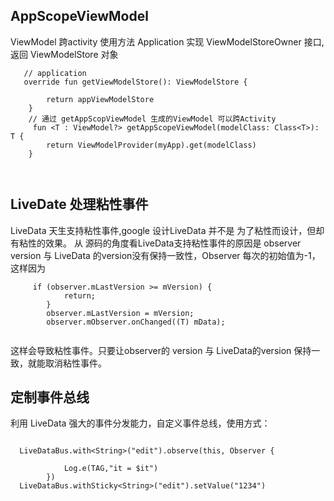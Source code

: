 ## AppScopeViewModel

ViewModel 跨activity 使用方法 Application 实现 ViewModelStoreOwner 接口,返回 ViewModelStore 对象

```
   // application
   override fun getViewModelStore(): ViewModelStore {

        return appViewModelStore
    }
    // 通过 getAppScopViewModel 生成的ViewModel 可以跨Activity 
     fun <T : ViewModel?> getAppScopeViewModel(modelClass: Class<T>): T {
        return ViewModelProvider(myApp).get(modelClass)
    }
    
    
```

## LiveDate 处理粘性事件

LiveData 天生支持粘性事件,google 设计LiveData 并不是 为了粘性而设计，但却有粘性的效果。 从 源码的角度看LiveData支持粘性事件的原因是 observer
version 与 LiveData 的version没有保持一致性，Observer 每次的初始值为-1，这样因为

```
     if (observer.mLastVersion >= mVersion) {
            return;
        }
        observer.mLastVersion = mVersion;
        observer.mObserver.onChanged((T) mData);
       
```  

这样会导致粘性事件。只要让observer的 version 与 LiveData的version 保持一致，就能取消粘性事件。

## 定制事件总线

利用 LiveData 强大的事件分发能力，自定义事件总线，使用方式：

```

  LiveDataBus.with<String>("edit").observe(this, Observer {
         
            Log.e(TAG,"it = $it")
        })
  LiveDataBus.withSticky<String>("edit").setValue("1234")

```